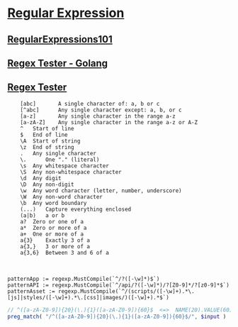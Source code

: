 # [Regular Expression](https://en.wikipedia.org/wiki/Regular_expression "Wikipedia")

## [RegularExpressions101](https://regex101.com/r/wzEUei/2 "regex101.com")

## [Regex Tester - Golang](https://regex-golang.appspot.com/assets/html/index.html "regex-golang.appspot.com")

## [Regex Tester](https://www.regextester.com/ "www.regextester.com")

        [abc] 		A single character of: a, b or c
        [^abc] 		Any single character except: a, b, or c
        [a-z] 		Any single character in the range a-z
        [a-zA-Z] 	Any single character in the range a-z or A-Z
        ^ 	Start of line
        $ 	End of line
        \A 	Start of string
        \z 	End of string
        . 	Any single character
        \.      One "." (literal)
        \s 	Any whitespace character
        \S 	Any non-whitespace character
        \d 	Any digit
        \D 	Any non-digit
        \w 	Any word character (letter, number, underscore)
        \W 	Any non-word character
        \b 	Any word boundary
        (...) 	Capture everything enclosed
        (a|b) 	a or b
        a? 	Zero or one of a
        a* 	Zero or more of a
        a+ 	One or more of a
        a{3} 	Exactly 3 of a
        a{3,} 	3 or more of a
        a{3,6} 	Between 3 and 6 of a

&nbsp;

```golang 
patternApp := regexp.MustCompile(`^/?([-\w]*)$`)
patternAPI := regexp.MustCompile(`^/api/?([-\w]*)/?[Z0-9]*/?[z0-9]*$`)
patternAsset := regexp.MustCompile(`^/(scripts/([-\w]+).*\.[js]|styles/([-\w]+).*\.[css]|images/)([-\w]+).*$`)
```

```php
// ^([a-zA-Z0-9]){20}(\.){1}([a-zA-Z0-9]){60}$  <=>  NAME(20).VALUE(60)
preg_match( "/^([a-zA-Z0-9]){20}(\.){1}([a-zA-Z0-9]){60}$/", $input )
```

### &nbsp;
<!-- 

# Markdown Cheatsheet

[Markdown Cheatsheet](https://github.com/adam-p/markdown-here/wiki/Markdown-Cheatsheet "Wiki @ GitHub")


# Link @ (MD | HTML)

([MD](___.html "@ browser"))   


# Bookmark

- Reference
[Foo](#foo)
- Target
<a name="foo"></a>

-->

